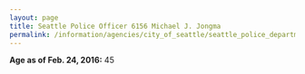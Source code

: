 ```yaml
---
layout: page
title: Seattle Police Officer 6156 Michael J. Jongma
permalink: /information/agencies/city_of_seattle/seattle_police_department/copbook/6156/
---
```


**Age as of Feb. 24, 2016:** 45
